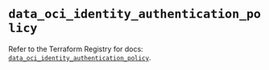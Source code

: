 # `data_oci_identity_authentication_policy`

Refer to the Terraform Registry for docs: [`data_oci_identity_authentication_policy`](https://registry.terraform.io/providers/oracle/oci/7.19.0/docs/data-sources/identity_authentication_policy).
